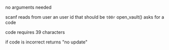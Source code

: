 no arguments needed

scanf reads from user an user id that should be `t00r`
open_vault() asks for a code

code requires 39 characters

if code is incorrect returns "no update" 

